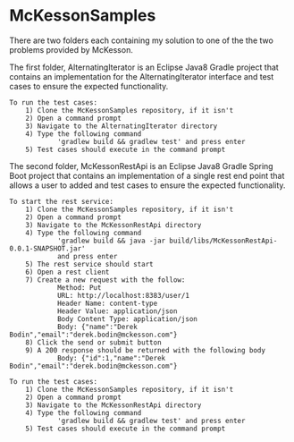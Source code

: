# McKessonSamples

There are two folders each containing my solution to one of the the two problems provided by McKesson.

The first folder, AlternatingIterator is an Eclipse Java8 Gradle project that contains an implementation for the AlternatingIterator interface and test cases to ensure the expected functionality.

	To run the test cases:
		1) Clone the McKessonSamples repository, if it isn't
		2) Open a command prompt
		3) Navigate to the AlternatingIterator directory
		4) Type the following command 
				'gradlew build && gradlew test' and press enter
		5) Test cases should execute in the command prompt

The second folder, McKessonRestApi is an Eclipse Java8 Gradle Spring Boot project that contains an implementation of a single rest end point that allows a user to added and test cases to ensure the expected functionality.

	To start the rest service:
		1) Clone the McKessonSamples repository, if it isn't
		2) Open a command prompt
		3) Navigate to the McKessonRestApi directory
		4) Type the following command 
				'gradlew build && java -jar build/libs/McKessonRestApi-0.0.1-SNAPSHOT.jar' 
				and press enter
		5) The rest service should start
		6) Open a rest client
		7) Create a new request with the follow:
				Method: Put
				URL: http://localhost:8383/user/1
				Header Name: content-type
				Header Value: application/json
				Body Content Type: application/json
				Body: {"name":"Derek Bodin","email":"derek.bodin@mckesson.com"}
		8) Click the send or submit button
		9) A 200 response should be returned with the following body
				Body: {"id":1,"name":"Derek Bodin","email":"derek.bodin@mckesson.com"}		

	To run the test cases:
		1) Clone the McKessonSamples repository, if it isn't
		2) Open a command prompt
		3) Navigate to the McKessonRestApi directory
		4) Type the following command 
				'gradlew build && gradlew test' and press enter
		5) Test cases should execute in the command prompt
